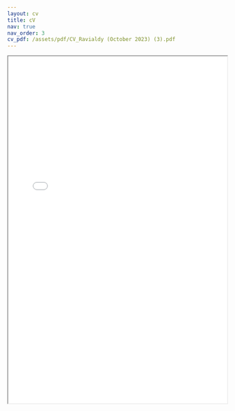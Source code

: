 ```yaml
---
layout: cv
title: cV
nav: true
nav_order: 3
cv_pdf: /assets/pdf/CV_Ravialdy (October 2023) (3).pdf
---
```


<div style="width: 100%; height:800px;">
  <iframe src="{{ page.cv_pdf | prepend: site.baseurl }}" width="100%" height="800">
  Please click on the icon on the top right to download my CV if it does not show up in your browser. 
  </iframe>
</div>